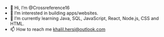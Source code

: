 - 👋 Hi, I’m @Crossreference16
- 👀 I’m interested in building apps/websites.
- 🌱 I’m currently learning Java, SQL, JavaScript, React, Node.js, CSS and HTML.
- 📫 How to reach me khalil.hersi@outlook.com

<!---
Crossreference16/Crossreference16 is a ✨ special ✨ repository because its `README.md` (this file) appears on your GitHub profile.
You can click the Preview link to take a look at your changes.
--->
